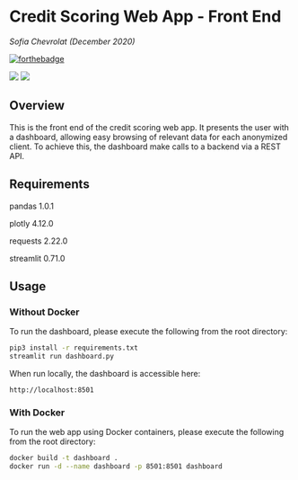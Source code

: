 # Credit Scoring Web App - Front End
*Sofia Chevrolat (December 2020)*

[![forthebadge](https://forthebadge.com/images/badges/made-with-python.svg)](https://madimedia.pro)

![](https://img.shields.io/badge/CODED_WITH-Streamlit-FF4B4B?style=for-the-badge&logo=Streamlit)
![](https://img.shields.io/badge/USES-Docker-2496ED?style=for-the-badge&logo=Docker)

## Overview
This is the front end of the credit scoring web app. 
It presents the user with a dashboard, allowing easy browsing of relevant data for each anonymized client.
To achieve this, the dashboard make calls to a backend via a REST API.

## Requirements
pandas 1.0.1

plotly 4.12.0

requests 2.22.0

streamlit 0.71.0

## Usage
### Without Docker
To run the dashboard, please execute the following from the root directory:

```bash
pip3 install -r requirements.txt
streamlit run dashboard.py
```

When run locally, the dashboard is accessible here:
```
http://localhost:8501
```


### With Docker
To run the web app using Docker containers, please execute the following from the root directory:

```bash
docker build -t dashboard .
docker run -d --name dashboard -p 8501:8501 dashboard
```
